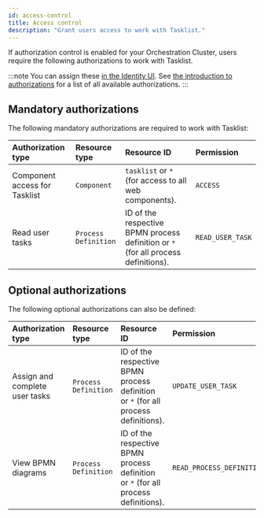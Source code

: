 ```yaml
---
id: access-control
title: Access control
description: "Grant users access to work with Tasklist."
---
```


If authorization control is enabled for your Orchestration Cluster, users require the following authorizations to work with Tasklist.

:::note
You can assign these [in the Identity UI](components/identity/authorization.md#create-an-authorization). See [the introduction to authorizations](components/concepts/access-control/authorizations.md#available-resources) for a list of all available authorizations.
:::

## Mandatory authorizations

The following mandatory authorizations are required to work with Tasklist:

| Authorization type            | Resource type        | Resource ID                                                                        | Permission       |
| :---------------------------- | :------------------- | :--------------------------------------------------------------------------------- | :--------------- |
| Component access for Tasklist | `Component`          | `tasklist` or `*` (for access to all web components).                              | `ACCESS`         |
| Read user tasks               | `Process Definition` | ID of the respective BPMN process definition or `*` (for all process definitions). | `READ_USER_TASK` |

## Optional authorizations

The following optional authorizations can also be defined:

| Authorization type             | Resource type        | Resource ID                                                                        | Permission                |
| :----------------------------- | :------------------- | :--------------------------------------------------------------------------------- | :------------------------ |
| Assign and complete user tasks | `Process Definition` | ID of the respective BPMN process definition or `*` (for all process definitions). | `UPDATE_USER_TASK`        |
| View BPMN diagrams             | `Process Definition` | ID of the respective BPMN process definition or `*` (for all process definitions). | `READ_PROCESS_DEFINITION` |
